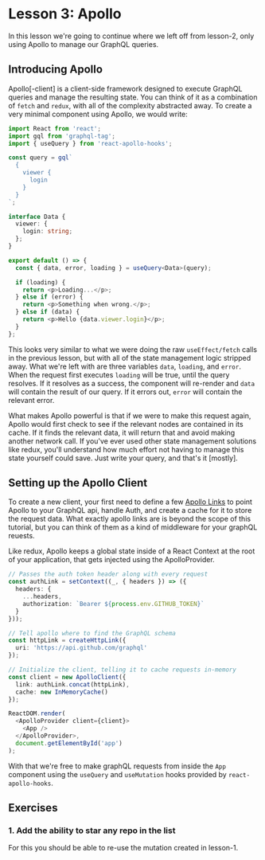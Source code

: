# Lesson 3: Apollo

In this lesson we're going to continue where we left off from lesson-2, only using Apollo to manage our GraphQL queries.

## Introducing Apollo

Apollo[-client] is a client-side framework designed to execute GraphQL queries and manage the resulting state. You can think of it as a combination of `fetch` and `redux`, with all of the complexity abstracted away. To create a very minimal component using Apollo, we would write:

```typescript
import React from 'react';
import gql from 'graphql-tag';
import { useQuery } from 'react-apollo-hooks';

const query = gql`
  {
    viewer {
      login
    }
  }
`;

interface Data {
  viewer: {
    login: string;
  };
}

export default () => {
  const { data, error, loading } = useQuery<Data>(query);

  if (loading) {
    return <p>Loading...</p>;
  } else if (error) {
    return <p>Something when wrong.</p>;
  } else if (data) {
    return <p>Hello {data.viewer.login}</p>;
  }
};
```

This looks very similar to what we were doing the raw `useEffect/fetch` calls in the previous lesson, but with all of the state management logic stripped away. What we're left with are three variables `data`, `loading`, and `error`. When the request first executes `loading` will be true, until the query resolves. If it resolves as a success, the component will re-render and `data` will contain the result of our query. If it errors out, `error` will contain the relevant error.

What makes Apollo powerful is that if we were to make this request again, Apollo would first check to see if the relevant nodes are contained in its cache. If it finds the relevant data, it will return that and avoid making another network call. If you've ever used other state management solutions like redux, you'll understand how much effort not having to manage this state yourself could save. Just write your query, and that's it [mostly].

## Setting up the Apollo Client

To create a new client, your first need to define a few [Apollo Links](https://www.apollographql.com/docs/link/) to point Apollo to your GraphQL api, handle Auth, and create a cache for it to store the request data. What exactly apollo links are is beyond the scope of this tutorial, but you can think of them as a kind of middleware for your graphQL reuests.

Like redux, Apollo keeps a global state inside of a React Context at the root of your application, that gets injected using the ApolloProvider.

```typescript
// Passes the auth token header along with every request
const authLink = setContext((_, { headers }) => ({
  headers: {
    ...headers,
    authorization: `Bearer ${process.env.GITHUB_TOKEN}`
  }
}));

// Tell apollo where to find the GraphQL schema
const httpLink = createHttpLink({
  uri: 'https://api.github.com/graphql'
});

// Initialize the client, telling it to cache requests in-memory
const client = new ApolloClient({
  link: authLink.concat(httpLink),
  cache: new InMemoryCache()
});

ReactDOM.render(
  <ApolloProvider client={client}>
    <App />
  </ApolloProvider>,
  document.getElementById('app')
);
```

With that we're free to make graphQL requests from inside the `App` component using the `useQuery` and `useMutation` hooks provided by `react-apollo-hooks`.

## Exercises

### 1. Add the ability to star any repo in the list

For this you should be able to re-use the mutation created in lesson-1.
